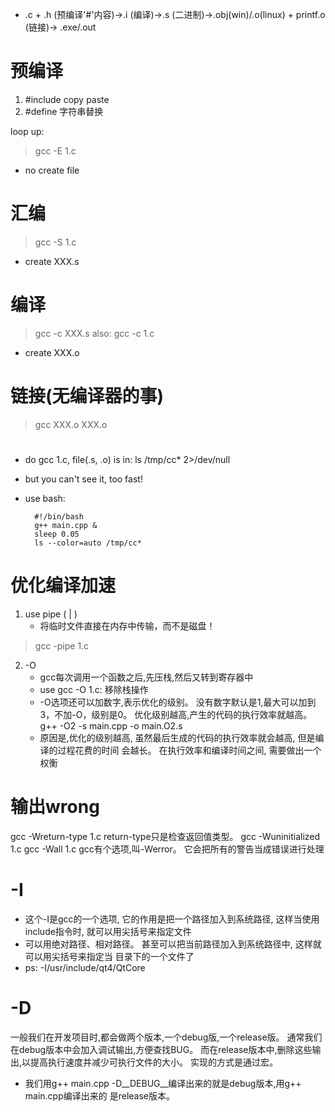


- .c + .h   (预编译'#'内容)->.i     (编译)->.s       (二进制)->.obj(win)/.o(linux) + printf.o     (链接)-> .exe/.out



# 预编译

1. #include copy paste
2. #define 字符串替换

loop up:
> gcc -E 1.c
- no create file

# 汇编

> gcc -S 1.c

- create XXX.s

# 编译

> gcc -c XXX.s  also: gcc -c 1.c
- create XXX.o


# 链接(无编译器的事)

> gcc XXX.o XXX.o


#

- do gcc 1.c, file(.s, .o) is in:  ls /tmp/cc* 2>/dev/null 
- but you can't see it, too fast!
- use bash:

        #!/bin/bash
        g++ main.cpp &
        sleep 0.05
        ls --color=auto /tmp/cc*

# 优化编译加速

1. use pipe  ( | )
    - 将临时文件直接在内存中传输，而不是磁盘！

> gcc -pipe 1.c

2. -O
    - gcc每次调用一个函数之后,先压栈,然后又转到寄存器中
    - use gcc -O 1.c: 移除栈操作
    - -O选项还可以加数字,表示优化的级别。 没有数字默认是1,最大可以加到3，不加-O，级别是0。 优化级别越高,产生的代码的执行效率就越高。 g++ -O2 -s main.cpp -o main.O2.s
    - 原因是,优化的级别越高, 虽然最后生成的代码的执行效率就会越高, 但是编译的过程花费的时间 会越长。 在执行效率和编译时间之间, 需要做出一个权衡

# 输出wrong

gcc -Wreturn-type 1.c return-type只是检查返回值类型。
gcc -Wuninitialized 1.c
gcc -Wall 1.c
gcc有个选项,叫-Werror。 它会把所有的警告当成错误进行处理

# -I

- 这个-I是gcc的一个选项, 它的作用是把一个路径加入到系统路径, 这样当使用include指令时, 就可以用尖括号来指定文件
- 可以用绝对路径、相对路径。 甚至可以把当前路径加入到系统路径中, 这样就可以用尖括号来指定当 目录下的一个文件了
- ps: -I/usr/include/qt4/QtCore

# -D

一般我们在开发项目时,都会做两个版本,一个debug版,一个release版。
通常我们在debug版本中会加入调试输出,方便查找BUG。
而在release版本中,删除这些输出,以提高执行速度并减少可执行文件的大小。
实现的方式是通过宏。
- 我们用g++ main.cpp -D__DEBUG__编译出来的就是debug版本,用g++ main.cpp编译出来的 是release版本。

